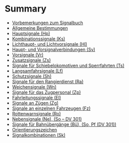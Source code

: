 # Summary

- [Vorbemerkungen zum Signalbuch](./301_0001_Vorbemerkungen.md)
- [Allgemeine Bestimmungen](./301_0002_Allgemeine%20Bestimmungen.md)
- [Hauptsignale (Hp)](./301_0101_Hauptsignale.md)
- [Kombinationssignale (Ks)](./301_0102_Kombinationssignale.md)
- [Lichthaupt- und Lichtvorsignale (Hl)](./301_0103_Lichthaupt-%20und%20Lichtvorsignale.md)
- [Haupt- und Vorsignalverbindungen (Sv)](./301_0104_Haupt-%20und%20Vorsignalverbindungen.md)
- [Vorsignale (Vr)](./301_0201_Vorsignale.md)
- [Zusatzsignale (Zs)](./301_0301_Zusatzsignale.md)
- [Signale für Schiebelokomotiven und Sperrfahrten (Ts)](./301_0401_Signale%20für%20Schiebelokomotiven%20und%20Sperrfahrten.md)
- [Langsamfahrsignale (Lf)]()
- [Schutzsignale (Sh)]()
- [Signale für den Rangierdienst (Ra)]()
- [Weichensignale (Wn)]()
- [Signale für das Zugpersonal (Zp)]()
- [Fahrleitungssignale (El)]()
- [Signale an Zügen (Zg)]()
- [Signale an einzelnen Fahrzeugen (Fz)]()
- [Rottenwarnsignale (Ro)]()
- [Nebensignale (Ne), (So – DV 301)]()
- [Signale für Bahnübergänge (Bü), (So, Pf (DV 301))]()
- [Orientierungszeichen]()
- [Signalkombinationen (Sk)]()
